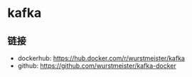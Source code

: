 # kafka

## 链接

- dockerhub: <https://hub.docker.com/r/wurstmeister/kafka>
- github: <https://github.com/wurstmeister/kafka-docker>
